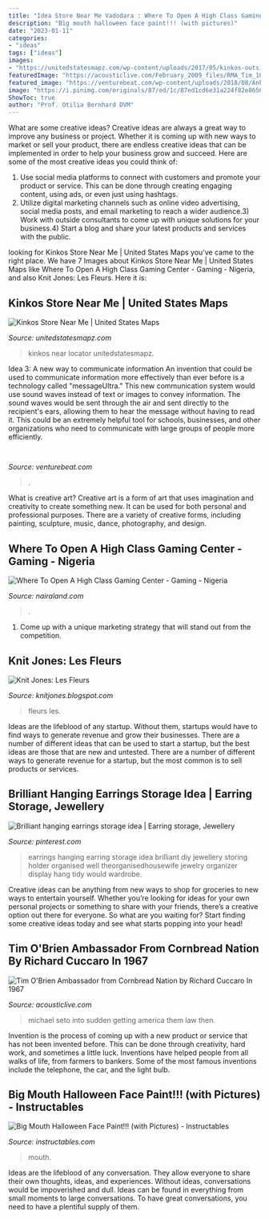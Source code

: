 ```yaml
---
title: "Idea Store Near Me Vadodara : Where To Open A High Class Gaming Center"
description: "Big mouth halloween face paint!!! (with pictures)"
date: "2023-01-11"
categories:
- "ideas"
tags: ["ideas"]
images:
- "https://unitedstatesmapz.com/wp-content/uploads/2017/05/kinkos-outside.jpg"
featuredImage: "https://acousticlive.com/February_2009_files/RMA_Tim_108.gif"
featured_image: "https://venturebeat.com/wp-content/uploads/2018/08/Anki_Vector_Bookshelf.jpg?w=800"
image: "https://i.pinimg.com/originals/87/ed/1c/87ed1cd6e31a224f82e8656adcee5f5a.jpg"
ShowToc: true
author: "Prof. Otilia Bernhard DVM"
---
```



What are some creative ideas?
Creative ideas are always a great way to improve any business or project. Whether it is coming up with new ways to market or sell your product, there are endless creative ideas that can be implemented in order to help your business grow and succeed. Here are some of the most creative ideas you could think of:
1) Use social media platforms to connect with customers and promote your product or service. This can be done through creating engaging content, using ads, or even just using hashtags.
2) Utilize digital marketing channels such as online video advertising, social media posts, and email marketing to reach a wider audience.3) Work with outside consultants to come up with unique solutions for your business.4) Start a blog and share your latest products and services with the public.

	

		
looking for Kinkos Store Near Me | United States Maps you've came to the right place. We have 7 Images about Kinkos Store Near Me | United States Maps like Where To Open A High Class Gaming Center - Gaming - Nigeria,  and also Knit Jones: Les Fleurs. Here it is:
		
    
## Kinkos Store Near Me | United States Maps

<img loading=lazy src="https://unitedstatesmapz.com/wp-content/uploads/2017/05/kinkos-outside.jpg" onerror="this.onerror=null;this.src='https://tse2.mm.bing.net/th?id=OIP.Ngh3WhQfBrpr4ICqWeIESAHaFj&amp;pid=15.1';" alt="Kinkos Store Near Me | United States Maps">

_Source: unitedstatesmapz.com_

>kinkos near locator unitedstatesmapz. 

	

Idea 3: A new way to communicate information
An invention that could be used to communicate information more effectively than ever before is a technology called "messageUltra." This new communication system would use sound waves instead of text or images to convey information. The sound waves would be sent through the air and sent directly to the recipient's ears, allowing them to hear the message without having to read it. This could be an extremely helpful tool for schools, businesses, and other organizations who need to communicate with large groups of people more efficiently.

    
## 

<img loading=lazy src="https://venturebeat.com/wp-content/uploads/2018/08/Anki_Vector_Bookshelf.jpg?w=800" onerror="this.onerror=null;this.src='https://tse1.mm.bing.net/th?id=OIP.V-e___x0vKYQ7zf0OOf4vAHaE7&amp;pid=15.1';" alt="">

_Source: venturebeat.com_

>. 

	

What is creative art?
Creative art is a form of art that uses imagination and creativity to create something new. It can be used for both personal and professional purposes. There are a variety of creative forms, including painting, sculpture, music, dance, photography, and design.

    
## Where To Open A High Class Gaming Center - Gaming - Nigeria

<img loading=lazy src="https://www.nairaland.com/attachments/298904_Arcade_1_jpg8397110cfde3d2870415b9ca1bbc9bbf" onerror="this.onerror=null;this.src='https://tse2.mm.bing.net/th?id=OIP.mE8Rg38RYq5EaJoFtemtoQHaFj&amp;pid=15.1';" alt="Where To Open A High Class Gaming Center - Gaming - Nigeria">

_Source: nairaland.com_

>. 

	

1. Come up with a unique marketing strategy that will stand out from the competition.

    
## Knit Jones: Les Fleurs

<img loading=lazy src="http://1.bp.blogspot.com/_X5gvFBIH7fo/TBK__dYLfKI/AAAAAAAACys/a-Io8LAWKU8/s1600/IMG_2592.JPG" onerror="this.onerror=null;this.src='https://tse4.mm.bing.net/th?id=OIP.DyKaxldZ5OQXQaR7ie-UXQHaLG&amp;pid=15.1';" alt="Knit Jones: Les Fleurs">

_Source: knitjones.blogspot.com_

>fleurs les. 

	

Ideas are the lifeblood of any startup. Without them, startups would have to find ways to generate revenue and grow their businesses. There are a number of different ideas that can be used to start a startup, but the best ideas are those that are new and untested. There are a number of different ways to generate revenue for a startup, but the most common is to sell products or services.

    
## Brilliant Hanging Earrings Storage Idea | Earring Storage, Jewellery

<img loading=lazy src="https://i.pinimg.com/originals/87/ed/1c/87ed1cd6e31a224f82e8656adcee5f5a.jpg" onerror="this.onerror=null;this.src='https://tse2.mm.bing.net/th?id=OIP.9moc0JbVREE-i1F3AUiY_wHaJ4&amp;pid=15.1';" alt="Brilliant hanging earrings storage idea | Earring storage, Jewellery">

_Source: pinterest.com_

>earrings hanging earring storage idea brilliant diy jewellery storing holder organised well theorganisedhousewife jewelry organizer display hang tidy would wardrobe. 

	

Creative ideas can be anything from new ways to shop for groceries to new ways to entertain yourself. Whether you’re looking for ideas for your own personal projects or something to share with your friends, there’s a creative option out there for everyone. So what are you waiting for? Start finding some creative ideas today and see what starts popping into your head!

    
## Tim O&#039;Brien Ambassador From Cornbread Nation By Richard Cuccaro In 1967

<img loading=lazy src="https://acousticlive.com/February_2009_files/RMA_Tim_108.gif" onerror="this.onerror=null;this.src='https://tse3.mm.bing.net/th?id=OIP.E7R7AV_3A9y5wOlMtYmIfAAAAA&amp;pid=15.1';" alt="Tim O&#039;Brien Ambassador from Cornbread Nation by Richard Cuccaro In 1967">

_Source: acousticlive.com_

>michael seto into sudden getting america them law then. 

	

Invention is the process of coming up with a new product or service that has not been invented before. This can be done through creativity, hard work, and sometimes a little luck. Inventions have helped people from all walks of life, from farmers to bankers. Some of the most famous inventions include the telephone, the car, and the light bulb.

    
## Big Mouth Halloween Face Paint!!! (with Pictures) - Instructables

<img loading=lazy src="https://content.instructables.com/ORIG/F0D/NQ8Z/H8W1VIHN/F0DNQ8ZH8W1VIHN.jpg?auto=webp&amp;frame=1" onerror="this.onerror=null;this.src='https://tse1.mm.bing.net/th?id=OIP.jNcLjn4JguqrVUB4QCFAnAHaNI&amp;pid=15.1';" alt="Big Mouth Halloween Face Paint!!! (with Pictures) - Instructables">

_Source: instructables.com_

>mouth. 

	

Ideas are the lifeblood of any conversation. They allow everyone to share their own thoughts, ideas, and experiences. Without ideas, conversations would be impoverished and dull. Ideas can be found in everything from small moments to large conversations. To have great conversations, you need to have a plentiful supply of them.

